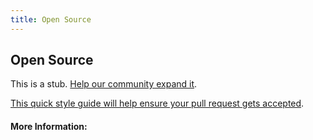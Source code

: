 ```yaml
---
title: Open Source
---
```


## Open Source

This is a stub. [Help our community expand it](https://github.com/freecodecamp/guides/tree/master/src/pages/articles/working-in-tech/open-source/index.md).

[This quick style guide will help ensure your pull request gets accepted](https://github.com/freeCodeCamp/guides/blob/master/README.md).

<!-- The article goes here, in GitHub-flavored Markdown. Feel free to add YouTube videos, images, and CodePen/JSBin embeds  -->

#### More Information:
<!-- Please add any articles you think might be helpful to read before writing the article -->


